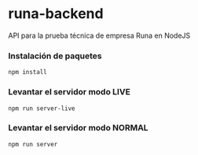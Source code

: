 # runa-backend
API para la prueba técnica de empresa Runa en NodeJS

### Instalación de paquetes
`npm install`

### Levantar el servidor modo LIVE
`npm run server-live`

### Levantar el servidor modo NORMAL
`npm run server`
